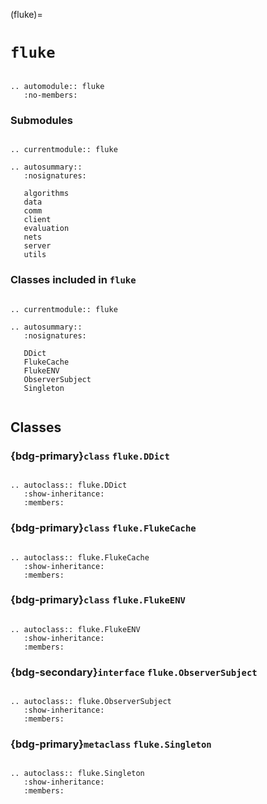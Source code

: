 (fluke)=

# **``fluke``**

```{eval-rst}

.. automodule:: fluke
   :no-members:

```   

<h3>Submodules</h3>

```{eval-rst}

.. currentmodule:: fluke

.. autosummary::
   :nosignatures:

   algorithms
   data
   comm
   client
   evaluation
   nets
   server
   utils

```

<h3>

Classes included in ``fluke``

</h3>

```{eval-rst}

.. currentmodule:: fluke

.. autosummary::
   :nosignatures:

   DDict
   FlukeCache
   FlukeENV
   ObserverSubject
   Singleton
   
```

## Classes

<h3>

{bdg-primary}`class` ``fluke.DDict``

</h3>

```{eval-rst}

.. autoclass:: fluke.DDict
   :show-inheritance:
   :members:

```

<h3>

{bdg-primary}`class` ``fluke.FlukeCache``

</h3>

```{eval-rst}

.. autoclass:: fluke.FlukeCache
   :show-inheritance:
   :members:

```

<h3>

{bdg-primary}`class` ``fluke.FlukeENV``

</h3>

```{eval-rst}

.. autoclass:: fluke.FlukeENV
   :show-inheritance:
   :members:

```

<h3>

{bdg-secondary}`interface` ``fluke.ObserverSubject``

</h3>


```{eval-rst}

.. autoclass:: fluke.ObserverSubject
   :show-inheritance:
   :members:

```

<h3>

{bdg-primary}`metaclass` ``fluke.Singleton``

</h3>

```{eval-rst}

.. autoclass:: fluke.Singleton
   :show-inheritance:
   :members:

```

<h3>